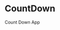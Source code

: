 # CountDown
 Count Down App
      
                
                                                                                              
                                                                                            
                                                                                               
                                                                                     
                                                                    
                                            
                         
                   
    
 
   
